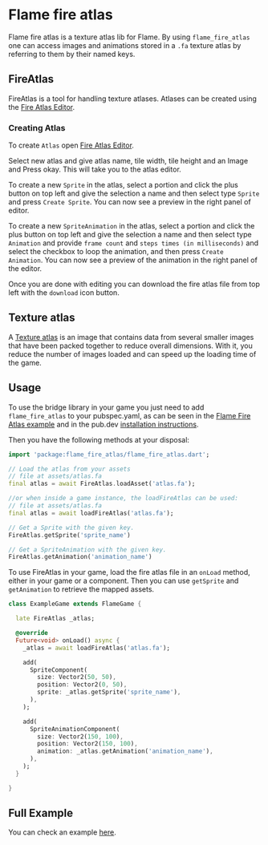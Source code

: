 # Flame fire atlas

Flame fire atlas is a texture atlas lib for Flame. By using `flame_fire_atlas` one can access images
and animations stored in a `.fa` texture atlas by referring to them by their named keys.


## FireAtlas

FireAtlas is a tool for handling texture atlases. Atlases can be created using the
[Fire Atlas Editor](https://fire-atlas.flame-engine.org).


### Creating Atlas

To create `Atlas` open [Fire Atlas Editor](https://fire-atlas.flame-engine.org).

Select new atlas and give atlas name, tile width, tile height and an Image and Press okay.
This will take you to the atlas editor.

To create a new `Sprite` in the atlas, select a portion and click the plus button on top left and give
the selection a name and then select type `Sprite` and press `Create Sprite`. You can now
see a preview in the right panel of editor.

To create a new `SpriteAnimation` in the atlas, select a portion and click the plus button on top left and give
the selection a name and then select type `Animation` and provide `frame count`
and `steps times (in milliseconds)` and select the checkbox to loop the animation, and then
press `Create Animation`. You can now see a preview of the animation in the right panel of the editor.

Once you are done with editing you can download the fire atlas file from top left with the `download` icon button.


## Texture atlas

A [Texture atlas](https://en.wikipedia.org/wiki/Texture_atlas) is an image that contains data from
several smaller images that have been packed together to reduce overall dimensions. With it, you
reduce the number of images loaded and can speed up the loading time of the game.


## Usage

To use the bridge library in your game you just need to add `flame_fire_atlas` to your pubspec.yaml,
as can be seen in the [Flame Fire Atlas example](https://github.com/flame-engine/flame/tree/main/packages/flame_fire_atlas/example)
and in the pub.dev [installation instructions](https://pub.dev/packages/flame_fire_atlas).

Then you have the following methods at your disposal:

```dart
import 'package:flame_fire_atlas/flame_fire_atlas.dart';

// Load the atlas from your assets
// file at assets/atlas.fa
final atlas = await FireAtlas.loadAsset('atlas.fa');

//or when inside a game instance, the loadFireAtlas can be used:
// file at assets/atlas.fa
final atlas = await loadFireAtlas('atlas.fa');

// Get a Sprite with the given key.
FireAtlas.getSprite('sprite_name')

// Get a SpriteAnimation with the given key.
FireAtlas.getAnimation('animation_name')
```

To use FireAtlas in your game, load the fire atlas file in an `onLoad` method, either in your game
or a component. Then you can use `getSprite` and `getAnimation` to retrieve the mapped assets.

```dart
class ExampleGame extends FlameGame {

  late FireAtlas _atlas;

  @override
  Future<void> onLoad() async {
    _atlas = await loadFireAtlas('atlas.fa');

    add(
      SpriteComponent(
        size: Vector2(50, 50),
        position: Vector2(0, 50),
        sprite: _atlas.getSprite('sprite_name'),
      ),
    );

    add(
      SpriteAnimationComponent(
        size: Vector2(150, 100),
        position: Vector2(150, 100),
        animation: _atlas.getAnimation('animation_name'),
      ),
    );
  }

}
```


## Full Example

You can check an example
[here](https://github.com/flame-engine/flame/tree/main/packages/flame_fire_atlas/example).

